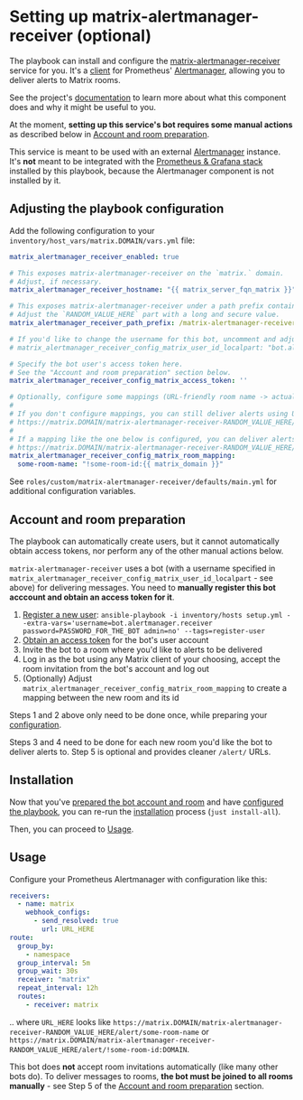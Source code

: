 # Setting up matrix-alertmanager-receiver (optional)

The playbook can install and configure the [matrix-alertmanager-receiver](https://github.com/metio/matrix-alertmanager-receiver) service for you. It's a [client](https://prometheus.io/docs/alerting/latest/clients/) for Prometheus' [Alertmanager](https://prometheus.io/docs/alerting/latest/alertmanager/), allowing you to deliver alerts to Matrix rooms.

See the project's [documentation](https://github.com/metio/matrix-alertmanager-receiver) to learn more about what this component does and why it might be useful to you.

At the moment, **setting up this service's bot requires some manual actions** as described below in [Account and room preparation](#account-and-room-preparation).

This service is meant to be used with an external [Alertmanager](https://prometheus.io/docs/alerting/latest/alertmanager/) instance. It's **not** meant to be integrated with the [Prometheus & Grafana stack](./configuring-playbook-prometheus-grafana.md) installed by this playbook, because the Alertmanager component is not installed by it.

## Adjusting the playbook configuration

Add the following configuration to your `inventory/host_vars/matrix.DOMAIN/vars.yml` file:

```yml
matrix_alertmanager_receiver_enabled: true

# This exposes matrix-alertmanager-receiver on the `matrix.` domain.
# Adjust, if necessary.
matrix_alertmanager_receiver_hostname: "{{ matrix_server_fqn_matrix }}"

# This exposes matrix-alertmanager-receiver under a path prefix containing a random (secret) value.
# Adjust the `RANDOM_VALUE_HERE` part with a long and secure value.
matrix_alertmanager_receiver_path_prefix: /matrix-alertmanager-receiver-RANDOM_VALUE_HERE

# If you'd like to change the username for this bot, uncomment and adjust. Otherwise, remove.
# matrix_alertmanager_receiver_config_matrix_user_id_localpart: "bot.alertmanager.receiver"

# Specify the bot user's access token here.
# See the "Account and room preparation" section below.
matrix_alertmanager_receiver_config_matrix_access_token: ''

# Optionally, configure some mappings (URL-friendly room name -> actual Matrix room ID).
#
# If you don't configure mappings, you can still deliver alerts using URLs like this:
# https://matrix.DOMAIN/matrix-alertmanager-receiver-RANDOM_VALUE_HERE/alert/!some-room-id:example.com
#
# If a mapping like the one below is configured, you can deliver alerts using friendlier URLs like this:
# https://matrix.DOMAIN/matrix-alertmanager-receiver-RANDOM_VALUE_HERE/alert/some-room-name
matrix_alertmanager_receiver_config_matrix_room_mapping:
  some-room-name: "!some-room-id:{{ matrix_domain }}"
```

See `roles/custom/matrix-alertmanager-receiver/defaults/main.yml` for additional configuration variables.


## Account and room preparation

The playbook can automatically create users, but it cannot automatically obtain access tokens, nor perform any of the other manual actions below.

`matrix-alertmanager-receiver` uses a bot (with a username specified in `matrix_alertmanager_receiver_config_matrix_user_id_localpart` - see above) for delivering messages. You need to **manually register this bot acccount and obtain an access token for it**.

1. [Register a new user](registering-users.md): `ansible-playbook -i inventory/hosts setup.yml --extra-vars='username=bot.alertmanager.receiver password=PASSWORD_FOR_THE_BOT admin=no' --tags=register-user`
2. [Obtain an access token](obtaining-access-tokens.md) for the bot's user account
3. Invite the bot to a room where you'd like to alerts to be delivered
4. Log in as the bot using any Matrix client of your choosing, accept the room invitation from the bot's account and log out
5. (Optionally) Adjust `matrix_alertmanager_receiver_config_matrix_room_mapping` to create a mapping between the new room and its id

Steps 1 and 2 above only need to be done once, while preparing your [configuration](#configuration).

Steps 3 and 4 need to be done for each new room you'd like the bot to deliver alerts to. Step 5 is optional and provides cleaner `/alert/` URLs.


## Installation

Now that you've [prepared the bot account and room](#account-and-room-preparation) and have [configured the playbook](#configuration), you can re-run the [installation](./installing.md) process (`just install-all`).

Then, you can proceed to [Usage](#usage).


## Usage

Configure your Prometheus Alertmanager with configuration like this:

```yml
receivers:
  - name: matrix
    webhook_configs:
      - send_resolved: true
        url: URL_HERE
route:
  group_by:
    - namespace
  group_interval: 5m
  group_wait: 30s
  receiver: "matrix"
  repeat_interval: 12h
  routes:
    - receiver: matrix
```

.. where `URL_HERE` looks like `https://matrix.DOMAIN/matrix-alertmanager-receiver-RANDOM_VALUE_HERE/alert/some-room-name` or `https://matrix.DOMAIN/matrix-alertmanager-receiver-RANDOM_VALUE_HERE/alert/!some-room-id:DOMAIN`.

This bot does **not** accept room invitations automatically (like many other bots do). To deliver messages to rooms, **the bot must be joined to all rooms manually** - see Step 5 of the [Account and room preparation](#account-and-room-preparation) section.
